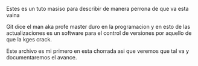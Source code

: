 Estes es un tuto masiso para describir de manera perrona de que va esta vaina




Git dice el man aka profe master duro en la programacion y en esto de las actualizaciones es un software para el control de versiones por aquello de que la kges crack.




Este archivo es mi primero en esta chorrada asi que veremos que tal va y documentaremos el avance.